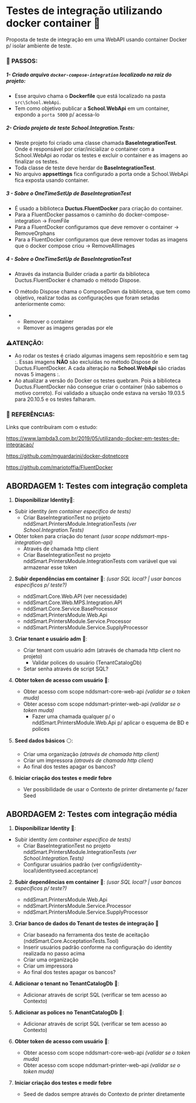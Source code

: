 # Testes de integração utilizando docker container 🐳
Proposta de teste de integração em uma WebAPI usando container Docker p/ isolar ambiente de teste.

### 🧾 PASSOS:

##### 1- Criado arquivo `docker-compose-integration` localizado na raiz do projeto:

- Esse arquivo chama o **Dockerfile** que está localizado na pasta `src\School.WebApi`.
- Tem como objetivo publicar a **School.WebApi** em um container, expondo a `porta 5000` p/ acessa-lo

##### 2- Criado projeto de teste School.Integration.Tests:

- Neste projeto foi criado uma classe chamada **BaseIntegrationTest**. Onde é responsável por criar/inicializar o container com a School.WebApi ao rodar os testes e excluir o container e as imagens ao finalizar os testes.
- Toda classe de teste deve herdar de **BaseIntegrationTest**.
- No arquivo **appsettings** fica configurado a porta onde a School.WebApi fica exposta usando container.

##### 3 - Sobre o OneTimeSetUp de BaseIntegrationTest

- É usado a biblioteca **Ductus.FluentDocker** para criação do container.
- Para a FluentDocker passamos o caminho do docker-compose-integration -> FromFile 
- Para a FluentDocker configuramos que deve remover o container -> RemoveOrphans
- Para a FluentDocker configuramos que deve remover todas as imagens que o docker compose criou -> RemoveAllImages

##### 4 - Sobre o OneTimeSetUp de BaseIntegrationTest

- Através da instancia Builder criada a partir da biblioteca Ductus.FluentDocker é chamado o método Dispose.

- O método Dispose chama o ComposeDown da biblioteca, que tem como objetivo, realizar todas as configurações que foram setadas anteriormente como:

- - Remover o container
  - Remover as imagens geradas por ele

### :warning:ATENÇÃO:

- Ao rodar os testes é criado algumas imagens sem repositório e sem tag <none>:<none>. Essas imagens **NÃO** são excluídas no método Dispose de Ductus.FluentDocker. A cada alteração na **School.WebApi** são criadas novas 5 imagens <none>:<none>.
- Ao atualizar a versão do Docker os testes quebram. Pois a biblioteca Ductus.FluentDocker não consegue criar o container (não sabemos o motivo correto). Foi validado a situação onde estava na versão 19.03.5 para 20.10.5 e os testes falharam.

### :pushpin: REFERÊNCIAS:

Links que contribuíram com o estudo:

https://www.lambda3.com.br/2019/05/utilizando-docker-em-testes-de-integracao/

https://github.com/mguardarini/docker-dotnetcore

https://github.com/mariotoffia/FluentDocker



## ABORDAGEM 1: Testes com integração completa

1.  **Disponibilizar Identity**:large_blue_circle::
   - Subir identity *(em container especifico de tests)*
     - Criar BaseIntegrationTest no projeto nddSmart.PrintersModule.IntegrationTests *(ver School.Integration.Tests)*
   - Obter token para criação do tenant *(usar scope nddsmart-mps-integration-api)*
     - Através de chamada http client
     - Criar BaseIntegrationTest no projeto nddSmart.PrintersModule.IntegrationTests com variável que vai armazenar esse token
2. **Subir dependências em container** :large_blue_circle:: *(usar SQL local? | usar bancos especificos p/ teste?)*
   - nddSmart.Core.Web.API (ver necessidade)
   - nddSmart.Core.Web.MPS.Integration.API
   - nddSmart.Core.Service.BaseProcessor
   - nddSmart.PrintersModule.Web.Api
   - nddSmart.PrintersModule.Service.Processor
   - nddSmart.PrintersModule.Service.SupplyProcessor
3. **Criar tenant e usuário adm** :large_blue_circle::  
   - Criar tenant com usuário adm (através de chamada http client no projeto)
     - Validar polices do usuário (TenantCatalogDb)
   - Setar senha através de script SQL? 
4. **Obter token de acesso com usuário** :red_circle::
   - Obter acesso com scope nddsmart-core-web-api *(validar se o token muda)*
   - Obter acesso com scope nddsmart-printer-web-api *(validar se o token muda)*
     - Fazer uma chamada qualquer p/ o nddSmart.PrintersModule.Web.Api p/ aplicar o esquema de BD e polices
5. **Seed dados básicos** :white_circle::
   - Criar uma organização *(através de chamada http client)*
   - Criar um impressora *(através de chamada http client)*
   - Ao final dos testes apagar os bancos?

6. **Iniciar criação dos testes e medir febre**
   - Ver possibilidade de usar o Contexto de printer diretamente p/ fazer Seed



## ABORDAGEM 2: Testes com integração média

1.  **Disponibilizar Identity** :large_blue_circle:: 
   - Subir identity *(em container especifico de tests)*
     - Criar BaseIntegrationTest no projeto nddSmart.PrintersModule.IntegrationTests *(ver School.Integration.Tests)*
     - Configurar usuários padrão (ver configs\identity-local\identityseed.acceptance)

2. **Subir dependências em container** :large_blue_circle:: *(usar SQL local? | usar bancos especificos p/ teste?)*
   - nddSmart.PrintersModule.Web.Api
   - nddSmart.PrintersModule.Service.Processor
   - nddSmart.PrintersModule.Service.SupplyProcessor
3. **Criar banco de dados do Tenant de testes de integração** :large_blue_circle:
   - Criar baseado na ferramenta dos teste de aceitação (nddSmart.Core.AcceptationTests.Tool)
   - Inserir usuários padrão conforme na configuração do identity realizada no passo acima
   - Criar uma organização 
   - Criar um impressora 
   - Ao final dos testes apagar os bancos?
4. **Adicionar o tenant no TenantCatalogDb** :red_circle::
   - Adicionar através de script SQL (verificar se tem acesso ao Contexto)
5. **Adicionar as polices no TenantCatalogDb** :red_circle::
   - Adicionar através de script SQL (verificar se tem acesso ao Contexto)

6. **Obter token de acesso com usuário** :red_circle::
   - Obter acesso com scope nddsmart-core-web-api *(validar se o token muda)*
   - Obter acesso com scope nddsmart-printer-web-api *(validar se o token muda)*
7. **Iniciar criação dos testes e medir febre**
   - Seed de dados sempre através do Contexto de printer diretamente
